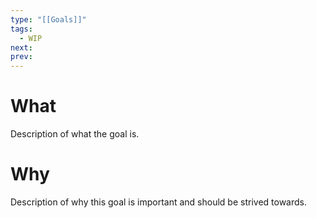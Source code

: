 ```yaml
---
type: "[[Goals]]"
tags:
  - WIP
next: 
prev:
---
```

# What
Description of what the goal is.
# Why
Description of why this goal is important and should be strived towards.